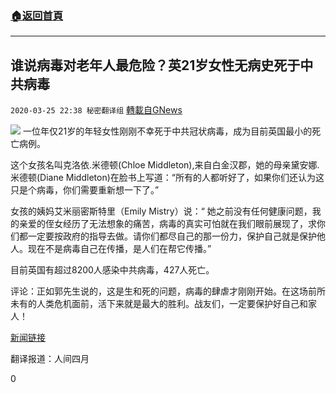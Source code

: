 ###  [:house:返回首頁](https://github.com/ourhimalayas/txt)
---

## 谁说病毒对老年人最危险？英21岁女性无病史死于中共病毒
`2020-03-25 22:38 秘密翻译组` [轉載自GNews](https://gnews.org/zh-hant/152997/)

![](https://s3-ap-northeast-1.amazonaws.com/news.guo.offload.media/wp-content/uploads/2020/03/25223430/B7AA891B-94C4-4F60-9A4C-4E335FA8A0D9.jpeg)
一位年仅21岁的年轻女性刚刚不幸死于中共冠状病毒，成为目前英国最小的死亡病例。

这个女孩名叫克洛依.米德顿(Chloe Middleton),来自白金汉郡，她的母亲黛安娜.米德顿(Diane Middleton)在脸书上写道：“所有的人都听好了，如果你们还认为这只是个病毒，你们需要重新想一下了。”

女孩的姨妈艾米丽密斯特里（Emily Mistry）说：“ 她之前没有任何健康问题，我的亲爱的侄女经历了无法想象的痛苦，病毒的真实可怕就在我们眼前展现了，求你们都一定要按政府的指导去做。请你们都尽自己的那一份力，保护自己就是保护他人。现在不是病毒自己在传播，是人们在帮它传播。”

目前英国有超过8200人感染中共病毒，427人死亡。

评论：正如郭先生说的，这是生和死的问题，病毒的肆虐才刚刚开始。在这场前所未有的人类危机面前，活下来就是最大的胜利。战友们，一定要保护好自己和家人！

[新闻链接](https://www.independent.co.uk/news/world/europe/coronavirus-steven-dick-death-british-diplomat-hungary-news-a9426056.html)

翻译报道：人间四月

0
